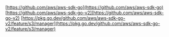 
[https://github.com/aws/aws-sdk-go](https://github.com/aws/aws-sdk-go)
[https://github.com/aws/aws-sdk-go-v2](https://github.com/aws/aws-sdk-go-v2)
[https://pkg.go.dev/github.com/aws/aws-sdk-go-v2/feature/s3/manager](https://pkg.go.dev/github.com/aws/aws-sdk-go-v2/feature/s3/manager)
